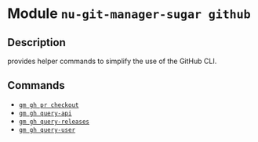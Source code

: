 # Module `nu-git-manager-sugar github`
## Description
provides helper commands to simplify the use of the GitHub CLI.

## Commands
- [`gm gh pr checkout`](gm-gh-pr-checkout.md)
- [`gm gh query-api`](gm-gh-query-api.md)
- [`gm gh query-releases`](gm-gh-query-releases.md)
- [`gm gh query-user`](gm-gh-query-user.md)